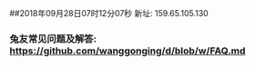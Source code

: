 ##2018年09月28日07时12分07秒 新址: 159.65.105.130
### 兔友常见问题及解答: https://github.com/wanggonging/d/blob/w/FAQ.md
